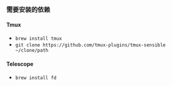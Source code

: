 ### 需要安装的依赖
  #### Tmux
  + `brew install tmux`
  + `git clone https://github.com/tmux-plugins/tmux-sensible ~/clone/path`
  #### Telescope
  + `brew install fd`
